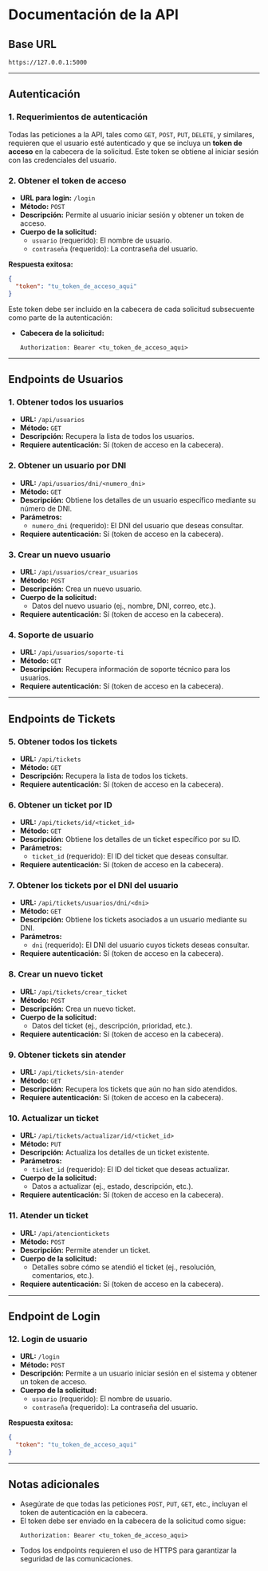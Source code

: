 # Documentación de la API

## Base URL

```
https://127.0.0.1:5000
```

---

## Autenticación

### 1. Requerimientos de autenticación

Todas las peticiones a la API, tales como `GET`, `POST`, `PUT`, `DELETE`, y similares, requieren que el usuario esté autenticado y que se incluya un **token de acceso** en la cabecera de la solicitud. Este token se obtiene al iniciar sesión con las credenciales del usuario.

### 2. Obtener el token de acceso

- **URL para login:** `/login`
- **Método:** `POST`
- **Descripción:** Permite al usuario iniciar sesión y obtener un token de acceso.
- **Cuerpo de la solicitud:**
  - `usuario` (requerido): El nombre de usuario.
  - `contraseña` (requerido): La contraseña del usuario.

**Respuesta exitosa:**

```json
{
  "token": "tu_token_de_acceso_aqui"
}
```

Este token debe ser incluido en la cabecera de cada solicitud subsecuente como parte de la autenticación:

- **Cabecera de la solicitud:**
  ```
  Authorization: Bearer <tu_token_de_acceso_aqui>
  ```

---

## Endpoints de Usuarios

### 1. Obtener todos los usuarios

- **URL:** `/api/usuarios`
- **Método:** `GET`
- **Descripción:** Recupera la lista de todos los usuarios.
- **Requiere autenticación:** Sí (token de acceso en la cabecera).

### 2. Obtener un usuario por DNI

- **URL:** `/api/usuarios/dni/<numero_dni>`
- **Método:** `GET`
- **Descripción:** Obtiene los detalles de un usuario específico mediante su número de DNI.
- **Parámetros:**
  - `numero_dni` (requerido): El DNI del usuario que deseas consultar.
- **Requiere autenticación:** Sí (token de acceso en la cabecera).

### 3. Crear un nuevo usuario

- **URL:** `/api/usuarios/crear_usuarios`
- **Método:** `POST`
- **Descripción:** Crea un nuevo usuario.
- **Cuerpo de la solicitud:**
  - Datos del nuevo usuario (ej., nombre, DNI, correo, etc.).
- **Requiere autenticación:** Sí (token de acceso en la cabecera).

### 4. Soporte de usuario

- **URL:** `/api/usuarios/soporte-ti`
- **Método:** `GET`
- **Descripción:** Recupera información de soporte técnico para los usuarios.
- **Requiere autenticación:** Sí (token de acceso en la cabecera).

---

## Endpoints de Tickets

### 5. Obtener todos los tickets

- **URL:** `/api/tickets`
- **Método:** `GET`
- **Descripción:** Recupera la lista de todos los tickets.
- **Requiere autenticación:** Sí (token de acceso en la cabecera).

### 6. Obtener un ticket por ID

- **URL:** `/api/tickets/id/<ticket_id>`
- **Método:** `GET`
- **Descripción:** Obtiene los detalles de un ticket específico por su ID.
- **Parámetros:**
  - `ticket_id` (requerido): El ID del ticket que deseas consultar.
- **Requiere autenticación:** Sí (token de acceso en la cabecera).

### 7. Obtener los tickets por el DNI del usuario

- **URL:** `/api/tickets/usuarios/dni/<dni>`
- **Método:** `GET`
- **Descripción:** Obtiene los tickets asociados a un usuario mediante su DNI.
- **Parámetros:**
  - `dni` (requerido): El DNI del usuario cuyos tickets deseas consultar.
- **Requiere autenticación:** Sí (token de acceso en la cabecera).

### 8. Crear un nuevo ticket

- **URL:** `/api/tickets/crear_ticket`
- **Método:** `POST`
- **Descripción:** Crea un nuevo ticket.
- **Cuerpo de la solicitud:**
  - Datos del ticket (ej., descripción, prioridad, etc.).
- **Requiere autenticación:** Sí (token de acceso en la cabecera).

### 9. Obtener tickets sin atender

- **URL:** `/api/tickets/sin-atender`
- **Método:** `GET`
- **Descripción:** Recupera los tickets que aún no han sido atendidos.
- **Requiere autenticación:** Sí (token de acceso en la cabecera).

### 10. Actualizar un ticket

- **URL:** `/api/tickets/actualizar/id/<ticket_id>`
- **Método:** `PUT`
- **Descripción:** Actualiza los detalles de un ticket existente.
- **Parámetros:**
  - `ticket_id` (requerido): El ID del ticket que deseas actualizar.
- **Cuerpo de la solicitud:**
  - Datos a actualizar (ej., estado, descripción, etc.).
- **Requiere autenticación:** Sí (token de acceso en la cabecera).

### 11. Atender un ticket

- **URL:** `/api/atenciontickets`
- **Método:** `POST`
- **Descripción:** Permite atender un ticket.
- **Cuerpo de la solicitud:**
  - Detalles sobre cómo se atendió el ticket (ej., resolución, comentarios, etc.).
- **Requiere autenticación:** Sí (token de acceso en la cabecera).

---

## Endpoint de Login

### 12. Login de usuario

- **URL:** `/login`
- **Método:** `POST`
- **Descripción:** Permite a un usuario iniciar sesión en el sistema y obtener un token de acceso.
- **Cuerpo de la solicitud:**
  - `usuario` (requerido): El nombre de usuario.
  - `contraseña` (requerido): La contraseña del usuario.

**Respuesta exitosa:**

```json
{
  "token": "tu_token_de_acceso_aqui"
}
```

---

## Notas adicionales

- Asegúrate de que todas las peticiones `POST`, `PUT`, `GET`, etc., incluyan el token de autenticación en la cabecera.
- El token debe ser enviado en la cabecera de la solicitud como sigue:
  ```
  Authorization: Bearer <tu_token_de_acceso_aqui>
  ```
- Todos los endpoints requieren el uso de HTTPS para garantizar la seguridad de las comunicaciones.
